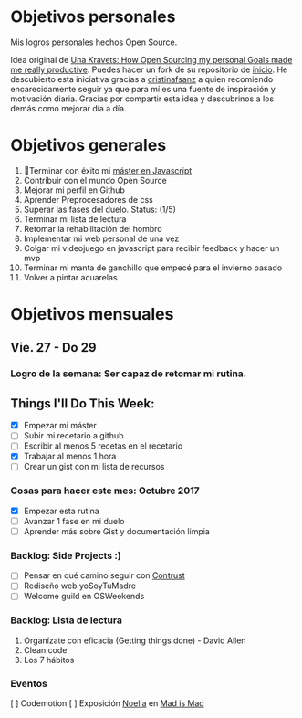 Objetivos personales
==============

Mis logros personales hechos Open Source.

Idea original de [Una Kravets: How Open Sourcing my personal Goals made me really productive](https://una.im/personal-goals-guide/#%F0%9F%92%81). Puedes hacer un fork de su repositorio de [inicio](https://github.com/una/personal-goals-starter).
He descubierto esta iniciativa gracias a [cristinafsanz](https://github.com/cristinafsanz) a quien recomiendo encarecidamente seguir ya que para mí es una fuente de inspiración y motivación diaria.
Gracias por compartir esta idea y descubrinos a los demás como mejorar día a día.

# Objetivos generales
1. :school:Terminar con éxito mi [máster en Javascript](http://www.fictizia.com/formacion/master-javascript-nodejs)
2. Contribuir con el mundo Open Source
3. Mejorar mi perfil en Github
4. Aprender Preprocesadores de css
5. Superar las fases del duelo. Status: (1/5)
6. Terminar mi lista de lectura
7. Retomar la rehabilitación del hombro
8. Implementar mi web personal de una vez
9. Colgar mi videojuego en javascript para recibir feedback y hacer un mvp
10. Terminar mi manta de ganchillo que empecé para el invierno pasado
11. Volver a pintar acuarelas

# Objetivos mensuales

## Vie. 27 - Do 29

### Logro de la semana: Ser capaz de retomar mi rutina.

## Things I'll Do This Week:
- [x] Empezar mi máster
- [ ] Subir mi recetario a github
- [ ] Escribir al menos 5 recetas en el recetario
- [x] Trabajar al menos 1 hora
- [ ] Crear un gist con mi lista de recursos

### Cosas para hacer este mes: Octubre 2017
- [x] Empezar esta rutina
- [ ] Avanzar 1 fase en mi duelo
- [ ] Aprender más sobre Gist y documentación limpia

### Backlog: Side Projects :)
- [ ] Pensar en qué camino seguir con [Contrust](https://github.com/ValKiriann/contrustPrototype)
- [ ] Rediseño web yoSoyTuMadre
- [ ] Welcome guild en OSWeekends

### Backlog: Lista de lectura
1. Organízate con eficacia (Getting things done) - David Allen
2. Clean code
3. Los 7 hábitos

### Eventos
[ ] Codemotion
[ ] Exposición [Noelia](http://www.noumenow.com/) en [Mad is Mad](http://www.madismad.com/exposicion/mad-libro-show-1/)
